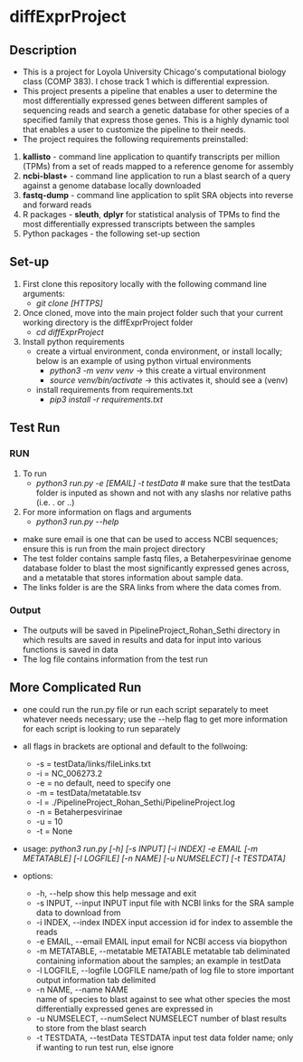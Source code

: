 # diffExprProject

## Description
- This is a project for Loyola University Chicago's computational biology class (COMP 383). I chose track 1 which is differential expression.
- This project presents a pipeline that enables a user to determine the most differentially expressed genes between different samples of sequencing reads and search a genetic database for other species of a specified family that express those genes. This is a highly dynamic tool that enables a user to customize the pipeline to their needs.
- The project requires the following requirements preinstalled:
1. **kallisto** - command line application to quantify transcripts per million (TPMs) from a set of reads mapped to a reference genome for assembly
2. **ncbi-blast+** - command line application to run a blast search of a query against a genome database locally downloaded
3. **fastq-dump** - command line application to split SRA objects into reverse and forward reads
4. R packages - **sleuth**, **dplyr** for statistical analysis of TPMs to find the most differentially expressed transcripts between the samples
5. Python packages - the following set-up section

## Set-up
1. First clone this repository locally with the following command line arguments:
    - *git clone [HTTPS]*
2. Once cloned, move into the main project folder such that your current working directory is the diffExprProject folder
    - *cd diffExprProject*
4. Install python requirements
    - create a virtual environment, conda environment, or install locally; below is an example of using python virtual environments
        - *python3 -m venv venv* -> this create a virtual environment
        - *source venv/bin/activate* -> this activates it, should see a (venv)
    - install requirements from requirements.txt
        - *pip3 install -r requirements.txt*

## Test Run
### RUN
1. To run
    - *python3 run.py -e [EMAIL] -t testData* # make sure that the testData folder is inputed as shown and not with any slashs nor relative paths (i.e. . or ..)
2. For more information on flags and arguments
    - *python3 run.py --help*
- make sure email is one that can be used to access NCBI sequences; ensure this is run from the main project directory
- The test folder contains sample fastq files, a Betaherpesvirinae genome database folder to blast the most significantly expressed genes across, and a metatable that stores information about sample data. 
- The links folder is are the SRA links from where the data comes from.
### Output
- The outputs will be saved in PipelineProject_Rohan_Sethi directory in which results are saved in results and data for input into various functions is saved in data
- The log file contains information from the test run

## More Complicated Run
- one could run the run.py file or run each script separately to meet whatever needs necessary; use the --help flag to get more information for each script is looking to run separately
- all flags in brackets are optional and default to the follwoing:
    - -s = testData/links/fileLinks.txt
    - -i = NC_006273.2
    - -e = no default, need to specify one
    - -m = testData/metatable.tsv
    - -l = ./PipelineProject_Rohan_Sethi/PipelineProject.log
    - -n = Betaherpesvirinae
    - -u = 10
    - -t = None

- usage: *python3 run.py [-h] [-s INPUT] [-i INDEX] -e EMAIL [-m METATABLE] [-l LOGFILE] [-n NAME] [-u NUMSELECT] [-t TESTDATA]*

- options:
  - -h, --help            show this help message and exit
  - -s INPUT, --input INPUT
                        input file with NCBI links for the SRA sample data to download from
  - -i INDEX, --index INDEX
                        input accession id for index to assemble the reads
  - -e EMAIL, --email EMAIL
                        input email for NCBI access via biopython
  - -m METATABLE, --metatable METATABLE
                        metatable tab deliminated containing information about the samples; an example in testData
  - -l LOGFILE, --logfile LOGFILE
                        name/path of log file to store important output information tab delimited
  - -n NAME, --name NAME  
                        name of species to blast against to see what other species the most differentially expressed genes are expressed in
  - -u NUMSELECT, --numSelect NUMSELECT
                        number of blast results to store from the blast search
  - -t TESTDATA, --testData TESTDATA
                        input test data folder name; only if wanting to run test run, else ignore
